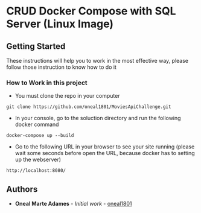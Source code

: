 # CRUD Docker Compose with SQL Server (Linux Image)

## Getting Started

These instructions will help you to work in the most effective way, please follow those instruction to know how to do it

### How to Work in this project

* You must clone the repo in your computer

```
git clone https://github.com/oneal1801/MoviesApiChallenge.git
```

* In your console, go to the soluction directory and run the following docker command

```
docker-compose up --build
```

* Go to the following URL in your browser to see your site running (please wait some seconds before open the URL, because docker has to setting up the webserver)

```
http://localhost:8080/
```


## Authors

* **Oneal Marte Adames** - *Initial work* - [oneal1801](https://github.com/oneal1801)
